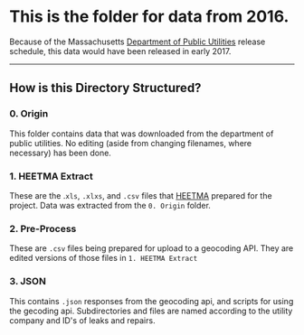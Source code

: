 # This is the folder for data from 2016.
Because of the Massachusetts [Department of Public Utilities](http://www.mass.gov/eea/grants-and-tech-assistance/guidance-technical-assistance/agencies-and-divisions/dpu/) release schedule, this data would have been released in early 2017.

----
## How is this Directory Structured?
### 0. Origin
This folder contains data that was downloaded from the department of public utilities. No editing (aside from changing filenames, where necessary) has been done.

### 1. HEETMA Extract
These are the .`xls`, `.xlxs`, and `.csv` files that [HEETMA](http://www.heetma.org/) prepared for the project. Data was extracted from the `0. Origin` folder.

### 2. Pre-Process
These are `.csv` files being prepared for upload to a geocoding API. They are edited versions of those files in `1. HEETMA Extract`

### 3. JSON
This contains `.json` responses from the geocoding api, and scripts for using the gecoding api. Subdirectories and files are named according to the utility company and ID's of leaks and repairs.

